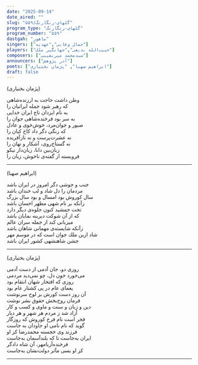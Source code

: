 ```yaml
---
date: "2025-09-14"
date_aired: ""
slug: "گلهای-رنگارنگ/۵۵۹"
program_type: "گلهای-رنگارنگ"
program_number: "۵۵۹"
dastgah: "ماهور"
singers: ["جمال وفایی","عهدیه"]
players: ["حبیب‌الله بدیعی","جهانگیر ملک"]
composers: ["سیدمحمد میرنقیبی"]
announcers: ["آذر پژوهش"]
poets: ["ابراهیم صهبا", "پژمان بختیاری"]
draft: false
---
```


(پژمان بختیاری)

وطن داشت حاجت به ارزنده‌شاهی  
كه رهبر شود جمله ایرانیان را  
به نام ایزدان تاج ایران خدایی  
به سر بود فرخنده‌شاهی جوان را  
صبور و جوان‌مرد، خوش‌خوی و عادل  
كه رنگی دگر داد كاخ كیان را  
نه عشرت‌پرست و نه نازآفریده  
نه گستاخ‌روی، آشكار و نهان را  
زبان‌بین دانا، زبان‌دار نیكو  
فروبسته از گفته‌ی ناخوش، زبان را

---

(ابراهیم صهبا)

جنب و جوشی دگر امروز در ایران باشد  
مردمان را دل شاد و لب خندان باشد  
سال كوروش بود امسال و بود سال بزرگ  
زآنكه بر نام شهی مظهر احسان باشد  
تخت جمشید كنون جلوه‌ی دیگر دارد  
كه از آن شوكت دیرینه نمایان باشد  
میزبانی كند از جمله سران عالم  
زآنكه شایسته‌ی مهمانی شاهان باشد  
شاد ازین ملك جوان است كه در موسم مهر  
جشن شاهنشهی كشور ایران باشد  

---

(پژمان بختیاری)

روزی دو، جان آدمی از دست آدمی  
می‌خورد خون دل، چو نمی‌دید مردمی  
روزی كه افتخار شهان انتقام بود  
یغمای عام در پی كشتار عام بود  
آن روز دست كورش بر لوح سرنوشت  
فرمان روح‌بخش حقوق بشر نوشت  
دین و زبان و سنت و ماوی و كسب و كار  
آزاد شد ز مردم هر شهر و هر دیار  
فخر است نام فرخ كوروش كه روزگار  
گوید كه نام نامی او جاودان به جاست  
فرزند وی خجسته محمدرضا كز او  
ایران به‌جاست تا كه بلند‌آسمان به‌جاست  
فرخنده‌آریامهر، آن شاه دادگر  
كز او بسی مآثر دولت‌نشان به‌جاست

---